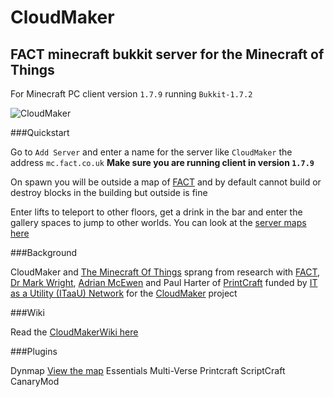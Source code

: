 # CloudMaker
## FACT minecraft bukkit server for the Minecraft of Things
For Minecraft PC client version `1.7.9` running `Bukkit-1.7.2`

![CloudMaker](https://github.com/cheapjack/cheapjack.github.io/blob/master/tumblr_files/Cloudmaker.png)

###Quickstart

Go to `Add Server` and enter a name for the server like `CloudMaker` the address `mc.fact.co.uk`
**Make sure you are running client in version `1.7.9`**

On spawn you will be outside a map of [FACT](http://fact.co.uk/) and by default cannot build or destroy blocks in the building but outside is fine

Enter lifts to teleport to other floors, get a drink in the bar and enter the gallery spaces to jump to other worlds.
You can look at the [server maps here](http://mc.fact.co.uk)

###Background

CloudMaker and [The Minecraft Of Things](http://minecraftofthings.tumblr.com) sprang from research with [FACT](http://fact.co.uk/), [Dr Mark Wright](https://twitter.com/dr_mark_wright), [Adrian McEwen](http://www.mcqn.com/) and Paul Harter of [PrintCraft](http://www.printcraft.org/) funded by [IT as a Utility (ITaaU) Network](http://www.itutility.ac.uk) for the [CloudMaker](http://www.fact.co.uk/projects/cloudmaker-making-minecraft-real.aspx) project

###Wiki

Read the [CloudMakerWiki here](https://github.com/Multiverse/Multiverse-Core/wiki/basics)

###Plugins

Dynmap  [View the map](http://mc.fact.co.uk)
Essentials
Multi-Verse
Printcraft
ScriptCraft
CanaryMod

